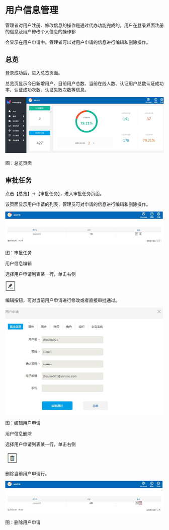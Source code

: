 #                       用户信息管理

管理者对用户注册、修改信息的操作是通过代办功能完成的。用户在登录界面注册的信息及用户修改个人信息的操作都

会显示在用户申请中。管理者可以对用户申请的信息进行编辑和删除操作。

## 总览

登录成功后，进入总览页面。

总览页显示今日新增用户、目前用户总数、当前在线人数、认证用户总数认证成功率、认证成功次数、认证失败次数等信息。

![](/articles/idm/2-/images/image3.png)

图：总览页面

## 审批任务

点击【总览】->【审批任务】，进入审批任务页面。

该页面显示用户申请的列表，管理员可对申请的信息进行编辑和删除操作。

![](/articles/idm/2-/images/image4.png)

图：审批任务

用户信息编辑

选择用户申请列表某一行，单击右侧

![](/articles/idm/2-/images/image5.png)

编辑按钮，可对当前用户申请进行修改或者直接审批通过。

![](/articles/idm/2-/images/image6.png)

图：编辑用户申请

用户信息删除

选择用户申请列表某一行，单击右侧

![](/articles/idm/2-/images/image7.png)

删除当前用户申请行。

![](/articles/idm/2-/images/image8.png)

图：删除用户申请









